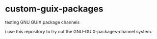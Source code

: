 # custom-guix-packages
testing GNU GUIX package channels

i use this repository to try out the GNU-GUIX-packages-channel system.
